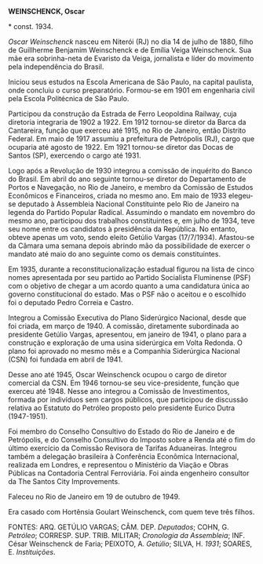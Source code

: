 **WEINSCHENCK, Oscar**

\* const. 1934.

*Oscar Weinschenck* nasceu em Niterói (RJ) no dia 14 de julho de 1880,
filho de Guillherme Benjamim Weinschenck e de Emília Veiga Weinschenck.
Sua mãe era sobrinha-neta de Evaristo da Veiga, jornalista e líder do
movimento pela independência do Brasil.

Iniciou seus estudos na Escola Americana de São Paulo, na capital
paulista, onde concluiu o curso preparatório. Formou-se em 1901 em
engenharia civil pela Escola Politécnica de São Paulo.

Participou da construção da Estrada de Ferro Leopoldina Railway, cuja
diretoria integraria de 1902 a 1922. Em 1912 tornou-se diretor da Barca
da Cantareira, função que exerceu até 1915, no Rio de Janeiro, então
Distrito Federal. Em maio de 1917 assumiu a prefeitura de Petrópolis
(RJ), cargo que ocuparia até agosto de 1922. Em 1921 tornou-se diretor
das Docas de Santos (SP), exercendo o cargo até 1931.

Logo após a Revolução de 1930 integrou a comissão de inquérito do Banco
do Brasil. Em abril do ano seguinte tornou-se diretor do Departamento de
Portos e Navegação, no Rio de Janeiro, e membro da Comissão de Estudos
Econômicos e Financeiros, criada no mesmo ano. Em maio de 1933 elegeu-se
deputado à Assembleia Nacional Constituinte pelo Rio de Janeiro na
legenda do Partido Popular Radical. Assumindo o mandato em novembro do
mesmo ano, participou dos trabalhos constituintes e, em julho de 1934,
teve seu nome entre os candidatos à presidência da República. No
entanto, obteve apenas um voto, sendo eleito Getúlio Vargas (17/7/1934).
Afastou-se da Câmara uma semana depois abrindo mão da possibilidade de
exercer o mandato até maio do ano seguinte como os demais constituintes.

Em 1935, durante a reconstitucionalização estadual figurou na lista de
cinco nomes apresentada por seu partido ao Partido Socialista Fluminense
(PSF) com o objetivo de chegar a um acordo quanto a uma candidatura
única ao governo constitucional do estado. Mas o PSF não o aceitou e o
escolhido foi o deputado Pedro Correia e Castro.

Integrou a Comissão Executiva do Plano Siderúrgico Nacional, desde que
foi criada, em março de 1940. A comissão, diretamente subordinada ao
presidente Getúlio Vargas, apresentou, em janeiro de 1941, o plano para
a construção e exploração de uma usina siderúrgica em Volta Redonda. O
plano foi aprovado no mesmo mês e a Companhia Siderúrgica Nacional (CSN)
foi fundada em abril de 1941.

Desse ano até 1945, Oscar Weinschenck ocupou o cargo de diretor
comercial da CSN. Em 1946 tornou-se seu vice-presidente, função que
exerceu até 1948. Nesse ano integrou a Comissão de Investimentos,
formada por indivíduos sem cargos públicos, que participou de discussão
relativa ao Estatuto do Petróleo proposto pelo presidente Eurico Dutra
(1947-1951).

Foi membro do Conselho Consultivo do Estado do Rio de Janeiro e de
Petrópolis, e do Conselho Consultivo do Imposto sobre a Renda até o fim
do último exercício da Comissão Revisora de Tarifas Aduaneiras. Integrou
também a delegação brasileira à Conferência Econômica Internacional,
realizada em Londres, e representou o Ministério da Viação e Obras
Públicas na Contadoria Central Ferroviária. Foi ainda engenheiro
consultor da The Santos City Improvements.

Faleceu no Rio de Janeiro em 19 de outubro de 1949.

Era casado com Hortênsia Goulart Weinschenck, com quem teve três filhos.

FONTES: ARQ. GETÚLIO VARGAS; CÂM. DEP. *Deputados*; COHN, G. *Petróleo*;
CORRESP. SUP. TRIB. MILITAR; *Cronologia da* *Assembleia*; INF. César
Weinschenck de Faria; PEIXOTO, A. *Getúlio*; SILVA, H. *1931*; SOARES,
E. *Instituições*.
